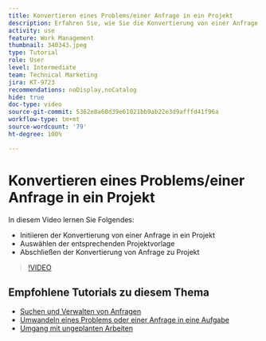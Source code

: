 ```yaml
---
title: Konvertieren eines Problems/einer Anfrage in ein Projekt
description: Erfahren Sie, wie Sie die Konvertierung von einer Anfrage in ein Projekt initiieren, die entsprechende Projektvorlage auswählen und die Konvertierung abschließen.
activity: use
feature: Work Management
thumbnail: 340343.jpeg
type: Tutorial
role: User
level: Intermediate
team: Technical Marketing
jira: KT-9723
recommendations: noDisplay,noCatalog
hide: true
doc-type: video
source-git-commit: 5362e8a60d39e61021bb9ab22e3d9afffd41f96a
workflow-type: tm+mt
source-wordcount: '79'
ht-degree: 100%

---
```


# Konvertieren eines Problems/einer Anfrage in ein Projekt

In diesem Video lernen Sie Folgendes:

* Initiieren der Konvertierung von einer Anfrage in ein Projekt
* Auswählen der entsprechenden Projektvorlage
* Abschließen der Konvertierung von Anfrage zu Projekt

>[!VIDEO](https://video.tv.adobe.com/v/340343/?quality=12&learn=on)


## Empfohlene Tutorials zu diesem Thema

* [Suchen und Verwalten von Anfragen](/help/manage-work/issues-requests/find-requests.md)
* [Umwandeln eines Problems oder einer Anfrage in eine Aufgabe](/help/manage-work/issues-requests/convert-issues-to-other-work-items.md)
* [Umgang mit ungeplanten Arbeiten](/help/manage-work/issues-requests/handle-unplanned-work.md)

